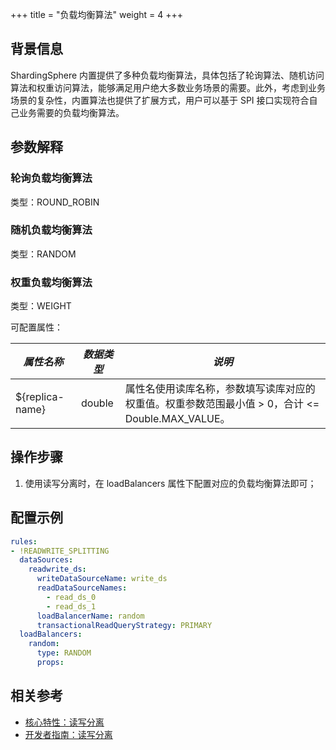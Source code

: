 +++
title = "负载均衡算法"
weight = 4
+++

## 背景信息

ShardingSphere 内置提供了多种负载均衡算法，具体包括了轮询算法、随机访问算法和权重访问算法，能够满足用户绝大多数业务场景的需要。此外，考虑到业务场景的复杂性，内置算法也提供了扩展方式，用户可以基于 SPI 接口实现符合自己业务需要的负载均衡算法。

## 参数解释

### 轮询负载均衡算法

类型：ROUND_ROBIN

### 随机负载均衡算法

类型：RANDOM

### 权重负载均衡算法

类型：WEIGHT

可配置属性：

| *属性名称*          | *数据类型* | *说明*                                                         |
|-----------------|--------|--------------------------------------------------------------|
| ${replica-name} | double | 属性名使用读库名称，参数填写读库对应的权重值。权重参数范围最小值 > 0，合计 <= Double.MAX_VALUE。 |

## 操作步骤

1. 使用读写分离时，在 loadBalancers 属性下配置对应的负载均衡算法即可；

## 配置示例

```yaml
rules:
- !READWRITE_SPLITTING
  dataSources:
    readwrite_ds:
      writeDataSourceName: write_ds
      readDataSourceNames:
        - read_ds_0
        - read_ds_1
      loadBalancerName: random
      transactionalReadQueryStrategy: PRIMARY
  loadBalancers:
    random:
      type: RANDOM
      props:
```

## 相关参考

- [核心特性：读写分离](/cn/features/readwrite-splitting/)
- [开发者指南：读写分离](/cn/dev-manual/infra-algorithm/)
